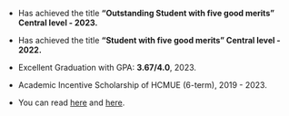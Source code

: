 - Has achieved the title <strong>“Outstanding Student with five good merits” Central level - 2023.</strong>

- Has achieved the title <strong>“Student with five good merits” Central level - 2022.</strong>

- Excellent Graduation with GPA: <strong>3.67/4.0</strong>, 2023.

- Academic Incentive Scholarship of HCMUE (6-term), 2019 - 2023. 

- You can read [here](https://thanhnien.vn/chang-thu-khoa-gioi-giang-va-dien-trai-185230815203217782.htm) and [here](https://svvn.tienphong.vn/chang-sinh-vien-5-tot-la-dang-vien-lien-tiep-dat-hoc-bong-trong-hoc-tap-post1516601.tpo).

